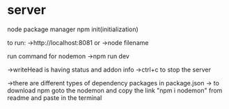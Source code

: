# server

node package manager
npm init(initialization)


to run:
->http://localhost:8081
or
->node filename

run command for nodemon
->npm run dev

->writeHead is having status and addon info
->ctrl+c to stop the server

->there are different types of dependency packages in package.json
-> to download npm goto the nodemon and copy the link "npm i nodemon" from readme and paste in the terminal
